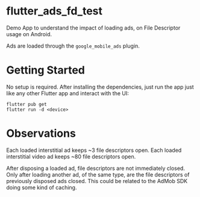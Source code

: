 # flutter_ads_fd_test

Demo App to understand the impact of loading ads, on File Descriptor usage on
Android.

Ads are loaded through the `google_mobile_ads` plugin.

# Getting Started

No setup is required. After installing the dependencies, just run the app just
like any other Flutter app and interact with the UI:

```
flutter pub get
flutter run -d <device>
```

# Observations

Each loaded interstitial ad keeps ~3 file descriptors open. Each loaded
interstitial video ad keeps ~80 file descriptors open.

After disposing a loaded ad, file descriptors are not immediately closed. Only
after loading another ad, of the same type, are the file descriptors of
previously disposed ads closed. This could be related to the AdMob SDK doing
some kind of caching.
